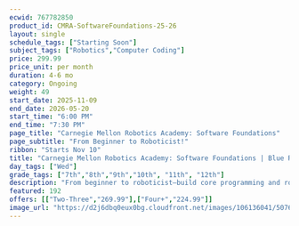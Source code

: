 ```yaml
---
ecwid: 767782850
product_id: CMRA-SoftwareFoundations-25-26
layout: single
schedule_tags: ["Starting Soon"]
subject_tags: ["Robotics","Computer Coding"]
price: 299.99
price_unit: per month
duration: 4-6 mo
category: Ongoing
weight: 49
start_date: 2025-11-09
end_date: 2026-05-20
start_time: "6:00 PM"
end_time: "7:30 PM"
page_title: "Carnegie Mellon Robotics Academy: Software Foundations"
page_subtitle: "From Beginner to Roboticist!"
ribbon: "Starts Nov 10"
title: "Carnegie Mellon Robotics Academy: Software Foundations | Blue Ridge Boost"
day_tags: ["Wed"]
grade_tags: ["7th","8th","9th","10th", "11th", "12th"]
description: "From beginner to roboticist—build core programming and robotics skills in Blue Ridge Boost’s CMRA Software Foundations course. Expert-led lessons with hands-on practice. Charlottesville, VA. Contact (434) 260-0636 or nora@blueridgeboost.com ." 
featured: 192
offers: [["Two-Three","269.99"],["Four+","224.99"]]
image_url: "https://d2j6dbq0eux0bg.cloudfront.net/images/106136041/5076062145.png"
---
```

